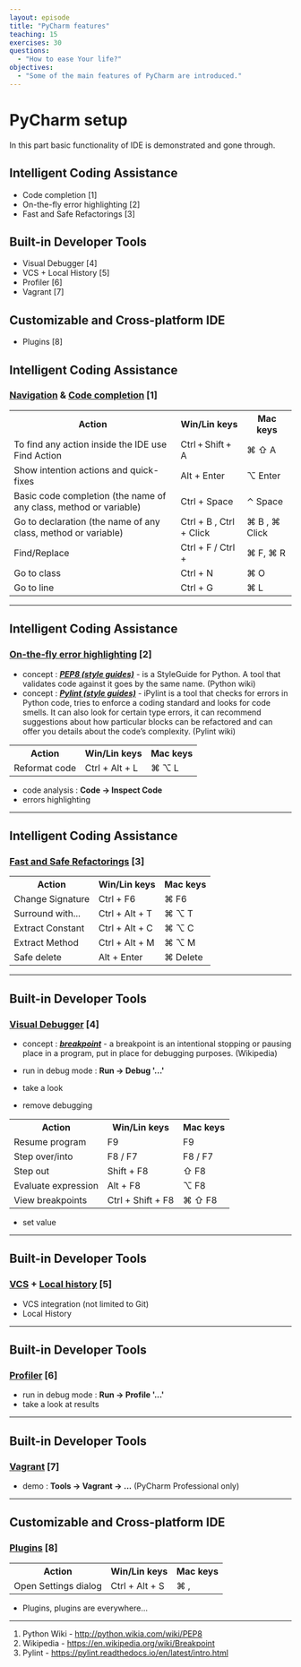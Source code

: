 ```yaml
---
layout: episode
title: "PyCharm features"
teaching: 15
exercises: 30
questions:
  - "How to ease Your life?"
objectives:
  - "Some of the main features of PyCharm are introduced."
---
```


# PyCharm setup

In this part basic functionality of IDE is demonstrated and gone through.

## Intelligent Coding Assistance
- Code completion [1]
- On-the-fly error highlighting [2]
- Fast and Safe Refactorings [3]

## Built-in Developer Tools
- Visual Debugger [4]
- VCS + Local History [5]
- Profiler [6]
- Vagrant [7]

## Customizable and Cross-platform IDE
- Plugins [8]

## Intelligent Coding Assistance

### [Navigation](https://www.jetbrains.com/help/pycharm/2016.1/navigation-in-source-code.html?search=navigation) & [Code completion](https://www.jetbrains.com/help/pycharm/2016.1/code-completion.html?search=code%20comple) [1]

<table>
  <tr>
    <th> Action </th>
    <th> Win/Lin keys </th> 
    <th> Mac keys </th>
  </tr>
  <tr>
    <td> To find any action inside the IDE use Find Action </td>
    <td> Ctrl + Shift + A </td> 
    <td> ⌘ ⇧ A  </td>
  </tr>
    <tr>
    <td> Show intention actions and quick-fixes </td>
    <td> Alt + Enter </td> 
    <td> ⌥ Enter </td>
  </tr>
  <tr>
    <td> Basic code completion (the name of any class, method or variable) </td>
    <td> Ctrl + Space </td> 
    <td> ⌃ Space  </td>
  </tr>
  <tr>
    <td> Go to declaration (the name of any class, method or variable) </td>
    <td> Ctrl + B , Ctrl + Click </td> 
    <td> ⌘ B , ⌘ Click </td>
  </tr>
  <tr>
    <td> Find/Replace </td>
    <td> Ctrl + F / Ctrl +  </td> 
    <td> ⌘ F, ⌘ R </td>
  </tr>
  <tr>
    <td> Go to class </td>
    <td> Ctrl + N </td> 
    <td> ⌘ O </td>
  </tr>
  <tr>
    <td> Go to line </td>
    <td> Ctrl + G </td> 
    <td> ⌘ L </td>
  </tr>
</table>

---

## Intelligent Coding Assistance

### [On-the-fly error highlighting]() [2]

- concept : [**_PEP8 (style guides)_**](https://www.python.org/dev/peps/pep-0008/#introduction) - is a StyleGuide for Python. A tool that validates code against it goes by the same name. (Python wiki)
- concept : [**_Pylint (style guides)_**](https://pylint.readthedocs.io/en/latest/intro.html) - iPylint is a tool that checks for errors in Python code, tries to enforce a coding standard and looks for code smells. It can also look for certain type errors, it can recommend suggestions about how particular blocks can be refactored and can offer you details about the code’s complexity. (Pylint wiki)

<table>
  <tr>
    <th> Action </th>
    <th> Win/Lin keys </th> 
    <th> Mac keys </th>
  </tr>
  <tr>
    <td> Reformat code </td>
    <td> Ctrl + Alt + L </td> 
    <td> ⌘ ⌥ L </td>
  </tr>
</table>


- code analysis : **Code -> Inspect Code**
- errors highlighting

---

## Intelligent Coding Assistance

### [Fast and Safe Refactorings](https://www.jetbrains.com/help/pycharm/2016.1/refactoring.html?search=refac) [3]

<table>
  <tr>
    <th> Action </th>
    <th> Win/Lin keys </th> 
    <th> Mac keys </th>
  </tr>
  <tr>
    <td> Change Signature </td>
    <td> Ctrl + F6 </td> 
    <td> ⌘ F6 </td>
  </tr>
  <tr>
    <td> Surround with... </td>
    <td> Ctrl + Alt + T </td> 
    <td> ⌘ ⌥ T </td>
  </tr>
  <tr>
    <td> Extract Constant </td>
    <td> Ctrl + Alt + C </td> 
    <td> ⌘ ⌥ C </td>
  </tr>
  <tr>
    <td> Extract Method </td>
    <td> Ctrl + Alt + M </td> 
    <td> ⌘ ⌥ M </td>
  </tr>
  <tr>
    <td> Safe delete </td>
    <td> Alt + Enter </td> 
    <td> ⌘ Delete </td>
  </tr>
</table>

---

## Built-in Developer Tools

### [Visual Debugger](https://www.jetbrains.com/help/pycharm/2016.1/debugger.html?search=debugger) [4]

- concept : [**_breakpoint_**](https://en.wikipedia.org/wiki/Breakpoint) - a breakpoint is an intentional stopping or pausing place in a program, put in place for debugging purposes. (Wikipedia)

- run in debug mode : **Run -> Debug '...'**
- take a look
- remove debugging

<table>
  <tr>
    <th> Action </th>
    <th> Win/Lin keys </th> 
    <th> Mac keys </th>
  </tr>
  <tr>
    <td> Resume program </td>
    <td> F9 </td> 
    <td> F9 </td>
  </tr>
  <tr>
    <td> Step over/into </td>
    <td> F8 / F7 </td> 
    <td> F8 / F7 </td>
  </tr>
  <tr>
    <td> Step out </td>
    <td> Shift + F8 </td> 
    <td> ⇧ F8 </td>
  </tr>
  <tr>
    <td> Evaluate expression </td>
    <td> Alt + F8 </td> 
    <td> ⌥ F8 </td>
  </tr>
  <tr>
    <td> View breakpoints </td>
    <td> Ctrl + Shift + F8 </td> 
    <td> ⌘ ⇧ F8 </td>
  </tr>
</table>


- set value

---

## Built-in Developer Tools

### [VCS](https://www.jetbrains.com/help/pycharm/2016.1/version-control-with-pycharm.html) + [Local history](https://www.jetbrains.com/help/pycharm/2016.1/local-history.html?search=local%20history) [5]

- VCS integration (not limited to Git)
- Local History

---

## Built-in Developer Tools

### [Profiler](https://www.jetbrains.com/help/pycharm/2016.1/profiler.html) [6]

- run in debug mode : **Run -> Profile '...'**
- take a look at results

---

## Built-in Developer Tools

### [Vagrant](https://www.jetbrains.com/help/pycharm/2016.1/vagrant.html?search=vagrant) [7]

- demo : **Tools -> Vagrant -> ...** (PyCharm Professional only)

---

## Customizable and Cross-platform IDE

### [Plugins](https://www.jetbrains.com/help/pycharm/2016.1/plugins.html?search=plugins) [8]

<table>
  <tr>
    <th> Action </th>
    <th> Win/Lin keys </th> 
    <th> Mac keys </th>
  </tr>
  <tr>
    <td> Open Settings dialog </td>
    <td> Ctrl + Alt + S </td> 
    <td> ⌘ , </td>
  </tr>
</table>


- Plugins, plugins are everywhere... 

___

1. Python Wiki - http://python.wikia.com/wiki/PEP8
2. Wikipedia - https://en.wikipedia.org/wiki/Breakpoint
3. Pylint - https://pylint.readthedocs.io/en/latest/intro.html